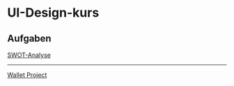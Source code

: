 # UI-Design-kurs

<h2> Aufgaben </h2>
<a href="https://xd.adobe.com/view/2d13d850-cecd-4bc1-8800-45294b9f52cb-7840/?fullscreen&hints=off">SWOT-Analyse</a><hr>
<a href="UI-Design-kurs/Wallet Projekt_Dokumentation.pptx">Wallet Project</a>
